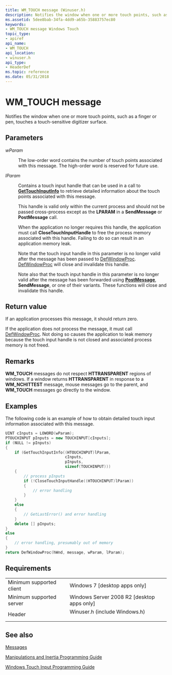 ```yaml
---
title: WM_TOUCH message (Winuser.h)
description: Notifies the window when one or more touch points, such as a finger or pen, touches a touch-sensitive digitizer surface.
ms.assetid: 5dee8bab-34fa-4dd9-a65b-35883757ec80
keywords:
- WM_TOUCH message Windows Touch
topic_type:
- apiref
api_name:
- WM_TOUCH
api_location:
- winuser.h
api_type:
- HeaderDef
ms.topic: reference
ms.date: 05/31/2018
---
```


# WM\_TOUCH message

Notifies the window when one or more touch points, such as a finger or pen, touches a touch-sensitive digitizer surface.

## Parameters

<dl> <dt>

*wParam* 
</dt> <dd>

The low-order word contains the number of touch points associated with this message. The high-order word is reserved for future use.

</dd> <dt>

*lParam* 
</dt> <dd>

Contains a touch input handle that can be used in a call to [**GetTouchInputInfo**](/windows/desktop/api/winuser/nf-winuser-gettouchinputinfo) to retrieve detailed information about the touch points associated with this message.

This handle is valid only within the current process and should not be passed cross-process except as the **LPARAM** in a **SendMessage** or **PostMessage** call.

When the application no longer requires this handle, the application must call **CloseTouchInputHandle** to free the process memory associated with this handle. Failing to do so can result in an application memory leak.

Note that the touch input handle in this parameter is no longer valid after the message has been passed to [DefWindowProc](https://msdn.microsoft.com/library/ms633572.aspx). [DefWindowProc](https://msdn.microsoft.com/library/ms633572.aspx) will close and invalidate this handle.

Note also that the touch input handle in this parameter is no longer valid after the message has been forwarded using [**PostMessage**](sendmessage--postmessage--and-related-functions.md), **SendMessage**, or one of their variants. These functions will close and invalidate this handle.

</dd> </dl>

## Return value

If an application processes this message, it should return zero.

If the application does not process the message, it must call [DefWindowProc](https://msdn.microsoft.com/library/ms633572.aspx). Not doing so causes the application to leak memory because the touch input handle is not closed and associated process memory is not freed.

## Remarks

**WM\_TOUCH** messages do not respect **HTTRANSPARENT** regions of windows. If a window returns **HTTRANSPARENT** in response to a **WM\_NCHITTEST** message, mouse messages go to the parent, and **WM\_TOUCH** messages go directly to the window.

## Examples

The following code is an example of how to obtain detailed touch input information associated with this message.


```C++
UINT cInputs = LOWORD(wParam);
PTOUCHINPUT pInputs = new TOUCHINPUT[cInputs];
if (NULL != pInputs)
{
    if (GetTouchInputInfo((HTOUCHINPUT)lParam,
                          cInputs,
                          pInputs,
                          sizeof(TOUCHINPUT)))
    {
        // process pInputs
        if (!CloseTouchInputHandle((HTOUCHINPUT)lParam))
        {
            // error handling
        }
    }
    else
    {
        // GetLastError() and error handling
    }
    delete [] pInputs;
}
else
{
    // error handling, presumably out of memory
}
return DefWindowProc(hWnd, message, wParam, lParam);
```



## Requirements



|                                     |                                                                                                          |
|-------------------------------------|----------------------------------------------------------------------------------------------------------|
| Minimum supported client<br/> | Windows 7 \[desktop apps only\]<br/>                                                               |
| Minimum supported server<br/> | Windows Server 2008 R2 \[desktop apps only\]<br/>                                                  |
| Header<br/>                   | <dl> <dt>Winuser.h (include Windows.h)</dt> </dl> |



## See also

<dl> <dt>

[Messages](messages.md)
</dt> <dt>

[Manipulations and Inertia Programming Guide](manipulation-and-inertia.md)
</dt> <dt>

[Windows Touch Input Programming Guide](guide-multi-touch-input.md)
</dt> </dl>

 

 






